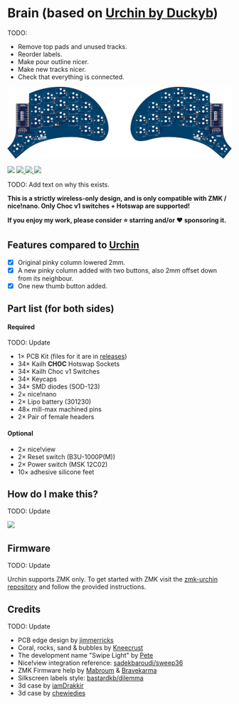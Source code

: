 # Brain (based on [Urchin by Duckyb](https://github.com/duckyb/urchin))

TODO:
- Remove top pads and unused tracks.
- Reorder labels.
- Make pour outline nicer.
- Make new tracks nicer.
- Check that everything is connected.

![PCB Preview](./gallery/main/main-top.png)

<span>
  <img src="https://img.shields.io/github/last-commit/Wesztman/brain?style=flat-square">
  <a href="https://github.com/Wesztman/brain/releases">
    <img src="https://img.shields.io/github/v/release/Wesztman/brain?include_prereleases&color=success&style=flat-square">
    <img src="https://img.shields.io/github/downloads/Wesztman/brain/total?color=success&style=flat-square">
  </a>
  <img src="https://img.shields.io/static/v1?label=license&message=MIT&color=success&style=flat-square">
</span>

TODO: Add text on why this exists.

**This is a strictly wireless-only design, and is only compatible with ZMK / nice!nano. Only Choc v1 switches + Hotswap are supported!**

**If you enjoy my work, please consider ⭐ starring and/or ❤ sponsoring it.**

## Features compared to [Urchin](https://github.com/duckyb/urchin)

- [x] Original pinky column lowered 2mm.
- [x] A new pinky column added with two buttons, also 2mm offset down from its neighbour.
- [x] One new thumb button added.

## Part list (for both sides)
#### Required
TODO: Update
- 1× PCB Kit (files for it are in [releases](https://github.com/duckyb/urchin/releases))
- 34× Kailh **CHOC** Hotswap Sockets
- 34× Kailh Choc v1 Switches
- 34× Keycaps
- 34× SMD diodes (SOD-123)
- 2× nice!nano
- 2× Lipo battery (301230)
- 48× mill-max machined pins
- 2× Pair of female headers
#### Optional
- 2× nice!view
- 2× Reset switch (B3U-1000P(M))
- 2× Power switch (MSK 12C02)
- 10× adhesive silicone feet

## How do I make this?

TODO: Update

<a href="https://youtu.be/CHSh1-dJq24" target="_blank">
<img src="https://gist.githubusercontent.com/duckyb/337340baa1f0c8bcc06fef7b3b57242b/raw/97e6e0748dd1b8a3fb54fac0a88e84e6b6e0e10a/build-guide-button.svg" height="44">
</a>

## Firmware

TODO: Update

Urchin supports ZMK only. To get started with ZMK visit the [zmk-urchin repository](https://github.com/duckyb/zmk-urchin) and follow the provided instructions.

## Credits

TODO: Update

- PCB edge design by [jimmerricks](https://github.com/jimmerricks/swoop)
- Coral, rocks, sand & bubbles by [Kneecrust](https://linktr.ee/kneecrust)
- The development name "Swipe Light" by [Pete](https://github.com/petejohanson)
- Nice!view integration reference: [sadekbaroudi/sweep36](https://github.com/sadekbaroudi/sweep36)
- ZMK Firmware help by [Mabroum](https://github.com/AlaaSaadAbdo) & [Bravekarma](https://github.com/caksoylar)
- Silkscreen labels style: [bastardkb/dilemma](https://github.com/Bastardkb/Dilemma)
- 3d case by [iamDrakkir](https://github.com/iamDrakkir)
- 3d case by [chewiedies](https://www.printables.com/it/social/360738-chewiedies/about)
